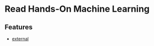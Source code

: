 <!--
[proast]
-->
# Read Hands-On Machine Learning

## Features

* [external](key:ch1_ml_landscape)
